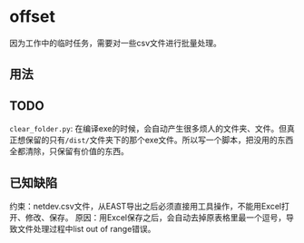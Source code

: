 # offset
因为工作中的临时任务，需要对一些csv文件进行批量处理。

## 用法

## TODO
`clear_folder.py`: 在编译exe的时候，会自动产生很多烦人的文件夹、文件。但真正想保留的只有`/dist/`文件夹下的那个exe文件。所以写一个脚本，把没用的东西全都清除，只保留有价值的东西。

## 已知缺陷
约束：netdev.csv文件，从EAST导出之后必须直接用工具操作，不能用Excel打开、修改、保存。
原因：用Excel保存之后，会自动去掉原表格里最一个逗号，导致文件处理过程中list out of range错误。

